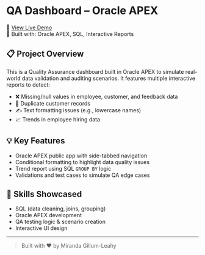 # QA Dashboard – Oracle APEX

🚀 [View Live Demo](https://your-public-apex-link.com/ords/f?p=100:1)  
📁 Built with: Oracle APEX, SQL, Interactive Reports

## 📋 Project Overview
This is a Quality Assurance dashboard built in Oracle APEX to simulate real-world data validation and auditing scenarios. It features multiple interactive reports to detect:

- ❌ Missing/null values in employee, customer, and feedback data
- 🔁 Duplicate customer records
- ✍️ Text formatting issues (e.g., lowercase names)
- 📈 Trends in employee hiring data

## 💡 Key Features
- Oracle APEX public app with side-tabbed navigation
- Conditional formatting to highlight data quality issues
- Trend report using SQL `GROUP BY` logic
- Validations and test cases to simulate QA edge cases

## 🧠 Skills Showcased
- SQL (data cleaning, joins, grouping)
- Oracle APEX development
- QA testing logic & scenario creation
- Interactive UI design

---

> Built with ❤️ by Miranda Gillum-Leahy
